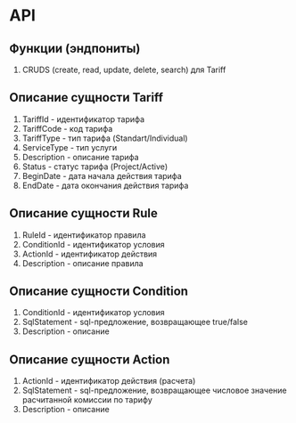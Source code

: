 # API

## Функции (эндпониты)

1. CRUDS (create, read, update, delete, search) для Tariff

## Описание сущности Tariff

1. TariffId - идентификатор тарифа
2. TariffCode - код тарифа
3. TariffType - тип тарифа (Standart/Individual)
4. ServiceType - тип услуги
5. Description - описание тарифа
6. Status - статус тарифа (Project/Active)
7. BeginDate - дата начала действия тарифа
8. EndDate - дата окончания действия тарифа

## Описание сущности Rule

1. RuleId - идентификатор правила
2. ConditionId - идентификатор условия
3. ActionId - идентификатор действия
4. Description - описание правила

## Описание сущности Condition

1. ConditionId - идентификатор условия
2. SqlStatement - sql-предложение, возвращающее true/false
3. Description - описание

## Описание сущности Action

1. ActionId - идентификатор действия (расчета)
2. SqlStatement - sql-предложение, возвращающее числовое значение расчитанной комиссии по тарифу
3. Description - описание
